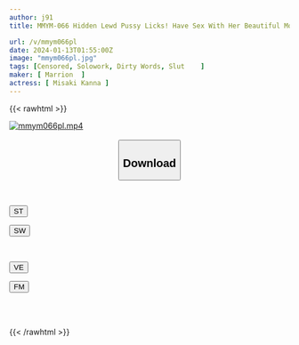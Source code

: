 ```yaml
---
author: j91
title: MMYM-066 Hidden Lewd Pussy Licks! Have Sex With Her Beautiful Mouth And Sexy Words And Frilly Beautiful Ass! Obscene Language Woman Kanna Misaki

url: /v/mmym066pl
date: 2024-01-13T01:55:00Z
image: "mmym066pl.jpg"
tags: [Censored, Solowork, Dirty Words, Slut	]
maker: [ Marrion  ]
actress: [ Misaki Kanna ]
---
```



{{< rawhtml >}}

<div class="video" data-videoid="dZKGjQJABkCkmg8">
    <a href="javascript:;">
        <img src="/v/mmym066pl/mmym066pl.jpg" width="WIDTH" height="HEIGHT" alt="mmym066pl.mp4" loading="lazy">
    </a>
</div>

<script type="text/javascript" src="https://j91.asia/asset/on-demand-st.js"></script>

<br>
  <link rel="stylesheet" href="https://j91.asia/asset/bs5.css">
  
  <center>
  <button class="btn btn-primary" type="button" data-bs-toggle="collapse" data-bs-target=".multi-collapse" aria-expanded="false" aria-controls="multiCollapseExample1 multiCollapseExample2"><h2>Download</h2></button></center>
</p>
<div class="row">
  <div class="col">
    <div class="collapse multi-collapse" id="multiCollapseExample1">
      <div class="card card-body">
	      	      <br>
<div class="buttons">  
<p><a href="https://streamtape.to/v/dZKGjQJABkCkmg8" target="_blank"><button class="btn-hover color-3"><i class="fa fa-download"></i> ST</button></a></p>
<p><a href="https://flaswish.com/qil52n6qw75z" target="_blank"><button class="btn-hover color-2"><i class="fa fa-download"></i> SW</button></a></p></div>
    </div>
  </div>
</div>
  <div class="col">
    <div class="collapse multi-collapse" id="multiCollapseExample2">
      <div class="card card-body">
	      <br>
<div class="buttons">
<p><a href="javascript:;" target="_blank"><button class="btn-hover color-9"><i class="fa fa-download"></i> VE</button></a></p>
<p><a href="javascript:;" target="_blank"><button class="btn-hover color-8"><i class="fa fa-download"></i> FM</button></a></p></div>
<br><br>
      </div>
    </div>
  </div>
</div>

{{< /rawhtml >}}